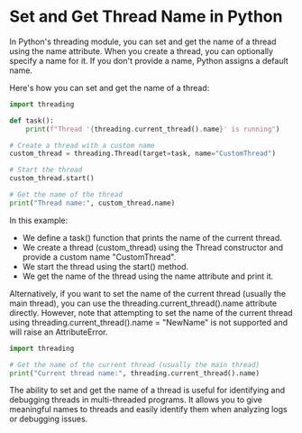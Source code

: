# Set and Get Thread Name in Python

In Python's threading module, you can set and get the name of a thread using the name attribute. When you create a thread, you can optionally specify a name for it. If you don't provide a name, Python assigns a default name.

Here's how you can set and get the name of a thread:

```python
import threading

def task():
    print(f"Thread '{threading.current_thread().name}' is running")

# Create a thread with a custom name
custom_thread = threading.Thread(target=task, name="CustomThread")

# Start the thread
custom_thread.start()

# Get the name of the thread
print("Thread name:", custom_thread.name)
```

In this example:

- We define a task() function that prints the name of the current thread.
- We create a thread (custom_thread) using the Thread constructor and provide a custom name "CustomThread".
- We start the thread using the start() method.
- We get the name of the thread using the name attribute and print it.

Alternatively, if you want to set the name of the current thread (usually the main thread), you can use the threading.current_thread().name attribute directly. However, note that attempting to set the name of the current thread using threading.current_thread().name = "NewName" is not supported and will raise an AttributeError.

```python
import threading

# Get the name of the current thread (usually the main thread)
print("Current thread name:", threading.current_thread().name)
```

The ability to set and get the name of a thread is useful for identifying and debugging threads in multi-threaded programs. It allows you to give meaningful names to threads and easily identify them when analyzing logs or debugging issues.